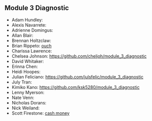 ## Module 3 Diagnostic

* Adam Hundley:
* Alexis Navarrete:
* Adrienne Domingus:
* Allan Blair:
* Brennan Holtzclaw:
* Brian Rippeto: [ouch](git@github.com:brianrip/module_3_assessment.git)
* Charissa Lawrence:
* Chelsea Johnson: https://github.com/cheljoh/module_3_diagnostic
* David Whitaker:
* Erinna Chen:
* Heidi Hoopes:
* Julian Feliciano: https://github.com/julsfelic/module_3_diagnostic
* July Tran:
* Kimiko Kano: https://github.com/ksk5280/module_3_diagnostic
* Lenny Myerson:
* Nate Venn:
* Nicholas Dorans:
* Nick Weiland:
* Scott Firestone: [cash money](https://github.com/scottfirestone/module_3_assessment.git)
